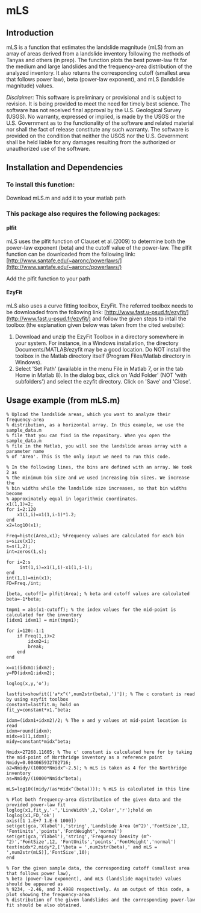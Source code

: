 # mLS

## Introduction

mLS is a function that estimates the landslide magnitude (mLS) from an array of areas derived from a landslide inventory
following the methods of Tanyas and others (in prep). The function plots the best power-law fit for the medium
and large landslides and the frequency-area distribution of the analyzed inventory. It also returns the corresponding
cutoff (smallest area that follows power law), beta (power-law exponent), and mLS (landslide magnitude) values.


*Disclaimer:* This software is preliminary or provisional and is subject to 
revision. It is being provided to meet the need for timely best science. The 
software has not received final approval by the U.S. Geological Survey (USGS).
No warranty, expressed or implied, is made by the USGS or the U.S. Government as
to the functionality of the software and related material nor shall the fact of
release constitute any such warranty. The software is provided on the condition
that neither the USGS nor the U.S. Government shall be held liable for any
damages resulting from the authorized or unauthorized use of the software. 


## Installation and Dependencies

### To install this function:

Download mLS.m and add it to your matlab path


### This package also requires the following packages: 

#### plfit

mLS uses the plfit function of Clauset et al.(2009) to determine both the power-law exponent (beta)
and the cutoff value of the power-law. The plfit function can be downloaded from the following link: 
[http://www.santafe.edu/~aaronc/powerlaws/](http://www.santafe.edu/~aaronc/powerlaws/)

Add the plfit function to your path

#### EzyFit

mLS also uses a curve fitting toolbox, EzyFit. The 
referred toolbox needs to be downloaded from the following link: 
[http://www.fast.u-psud.fr/ezyfit/](http://www.fast.u-psud.fr/ezyfit/) and follow the given steps to intall
the toolbox (the explanation given below was taken from the cited website):
   1. Download and unzip the EzyFit Toolbox in a directory somewhere in your system. For instance, in a Windows installation, the directory Documents/MATLAB/ezyfit may be a good location. Do NOT install the toolbox in the Matlab directory itself (Program Files/Matlab directory in Windows). 
   2. Select 'Set Path' (available in the menu File in Matlab 7, or in the tab Home in Matlab 8). In the dialog box, click on 'Add Folder' (NOT 'with subfolders') and select the ezyfit directory. Click on 'Save' and 'Close'.


## Usage example (from mLS.m)

```
% Upload the landslide areas, which you want to analyze their frequency-area 
% distribution, as a horizontal array. In this example, we use the sample_data.m
% file that you can find in the repository. When you open the sample_data.m
% file in the Matlab, you will see the landslide areas array with a parameter name
% of 'Area'. This is the only input we need to run this code.

% In the following lines, the bins are defined with an array. We took 2 as 
% the minimum bin size and we used increasing bin sizes. We increase the 
% bin widths while the landslide size increases, so that bin widths become
% approximately equal in logarithmic coordinates.
x1(1,1)=2;
for i=2:120
    x1(1,i)=x1(1,i-1)*1.2;
end
x2=log10(x1);

Freq=histc(Area,x1); %Frequency values are calculated for each bin 
s=size(x1);
s=s(1,2);
int=zeros(1,s);

for i=2:s
     int(1,i)=x1(1,i)-x1(1,i-1);
end
int(1,1)=min(x1);
FD=Freq./int;

[beta, cutoff]= plfit(Area); % beta and cutoff values are calculated 
beta=-1*beta;

tmpm1 = abs(x1-cutoff); % the index values for the mid-point is calculated for the inventory  
[idxm1 idxm1] = min(tmpm1);

for i=120:-1:1
    if Freq(1,i)>2
        idxm2=i;
        break;
    end
end

x=x1(idxm1:idxm2);
y=FD(idxm1:idxm2);

loglog(x,y,'o');

lastfit=showfit(['a*x^(',num2str(beta),')']); % The c constant is read by using ezyfit toolbox
constant=lastfit.m; hold on
fit_y=constant*x1.^beta;

idxm=(idxm1+idxm2)/2; % The x and y values at mid-point location is read
idxm=round(idxm);
midx=x1(1,idxm);
midy=constant*midx^beta;

Nmidx=27268.11605; % The c' constant is calculated here for by taking the mid-point of Northridge inventory as a reference point
Nmidy=0.004065932702716;
a2=Nmidy/(10000*Nmidx^-2.5); % mLS is taken as 4 for the Northridge inventory
as=Nmidy/(10000*Nmidx^beta);

mLS=log10((midy/(as*midx^(beta)))); % mLS is calculated in this line

% Plot both frequency-area distribution of the given data and the provided power-law fit
loglog(x1,fit_y,'-','LineWidth',2,'Color','r');hold on
loglog(x1,FD,'ok')
axis([1 1.E+7 1.E-6 1000])
set(get(gca,'Xlabel'),'string','Landslide Area (m^2)','FontSize',12, 'FontUnits','points','FontWeight','normal')
set(get(gca,'Ylabel'),'string','Frequency Density (m^-^2)','FontSize',12, 'FontUnits','points','FontWeight','normal')
text(midx*2,midy*2,['\beta = ',num2str(beta),' and mLS = ',num2str(mLS)],'FontSize',10);
end

% For the given sample data, the corresponding cutoff (smallest area that follows power law), 
% beta (power-law exponent), and mLS (landslide magnitude) values should be appeared as 
% 9234, -2.46, and 3.4988 respectively. As an output of this code, a plot showing the frequency-area
% distribution of the given landslides and the corresponding power-law fit should be also obtained.
```

[img1]:sample_data_output.png "Figure output of example code"
